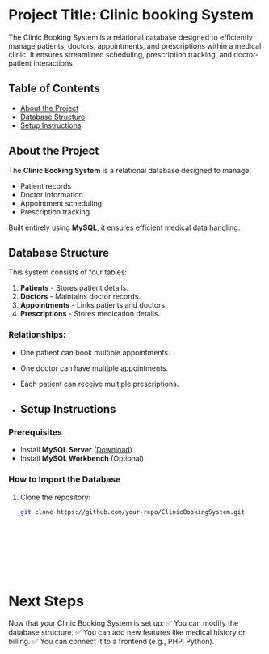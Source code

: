 # Project Title: Clinic booking System
The Clinic Booking System is a relational database designed to efficiently manage patients, doctors, appointments, and prescriptions within a medical clinic. It ensures streamlined scheduling, prescription tracking, and doctor-patient interactions.

## Table of Contents
- [About the Project](#about-the-project)
- [Database Structure](#database-structure)
- [Setup Instructions](#setup-instructions)

## About the Project
The **Clinic Booking System** is a relational database designed to manage:
- Patient records
- Doctor information
- Appointment scheduling
- Prescription tracking

Built entirely using **MySQL**, it ensures efficient medical data handling.
## Database Structure
This system consists of four tables:
1. **Patients** - Stores patient details.
2. **Doctors** - Maintains doctor records.
3. **Appointments** - Links patients and doctors.
4. **Prescriptions** - Stores medication details.

### Relationships:
- One patient can book multiple appointments.
- One doctor can have multiple appointments.
- Each patient can receive multiple prescriptions.

- ## Setup Instructions
### **Prerequisites**
- Install **MySQL Server** ([Download](https://dev.mysql.com/downloads/))
- Install **MySQL Workbench** (Optional)

### **How to Import the Database**
1. Clone the repository:
   ```sh
   git clone https://github.com/your-repo/ClinicBookingSystem.git
   









# Next Steps
Now that your Clinic Booking System is set up: ✅ You can modify the database structure. ✅ You can add new features like medical history or billing. ✅ You can connect it to a frontend (e.g., PHP, Python).




